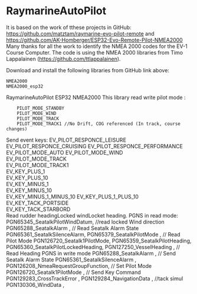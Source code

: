 # RaymarineAutoPilot
It is based on the work of tthese projects in GitHub: 
https://github.com/matztam/raymarine-evo-pilot-remote 
and
https://github.com/AK-Homberger/ESP32-Evo-Remote-Pilot-NMEA2000
Many thanks for all the work to identify the NMEA 2000 codes for the EV-1 Course Computer.
The code is using the NMEA 2000 libraries from Timo Lappalainen (https://github.com/ttlappalainen).

Download and install the following libraries from GitHub link above:

    NMEA2000
    NMEA2000_esp32

RaymarineAutoPilot ESP32 NMEA2000
This library read write pilot mode :

	    PILOT_MODE_STANDBY
	    PILOT_MODE_WIND 
	    PILOT_MODE_TRACK
	    PILOT_MODE_TRACK1 //No Drift, COG referenced (In track, course changes)
Send event keys:
	EV_PILOT_RESPONCE_LEISURE
	EV_PILOT_RESPONCE_CRUISING
	EV_PILOT_RESPONCE_PERFORMANCE
	EV_PILOT_MODE_AUTO
	EV_PILOT_MODE_WIND      
	EV_PILOT_MODE_TRACK     
		EV_PILOT_MODE_TRACK1    
		EV_KEY_PLUS_1           
		EV_KEY_PLUS_10          
		EV_KEY_MINUS_1          
		EV_KEY_MINUS_10         
		EV_KEY_MINUS_1_MINUS_10 
		EV_KEY_PLUS_1_PLUS_10   
		EV_KEY_TACK_PORTSIDE    
		EV_KEY_TACK_STARBORD    
Read rudder headingLocked windLocket heading.
PGNS in read mode:
	PGN65345_SeatalkPilotWindDatum, //read locked Wind direction
      PGN65288_SeatalkAlarm      ,   // Read Seatalk Alarm State
      PGN65361_SeatalkSilenceAlarm,
			PGN65379_SeatalkPilotMode  ,   // Read Pilot Mode
			PGN126720_Seatalk1PilotMode,
			PGN65359_SeatalkPilotHeading,
			PGN65360_SeatalkPilotLockedHeading,
			PGN127250_VesselHeading    ,   // Read Heading
PGNS in write mode
      PGN65288_SeatalkAlarm             ,   // Send Seatalk Alarm State
			PGN65361_SeatalkSilenceAlarm      ,
			PGN126208_NmeaRequestGroupFunction,   // Set Pilot Mode
			PGN126720_Seatalk1PilotMode       ,   // Send Key Command
			PGN129283_CrossTrackError         ,
			PGN129284_NavigationData          ,   //tack simul
			PGN130306_WindData                ,
